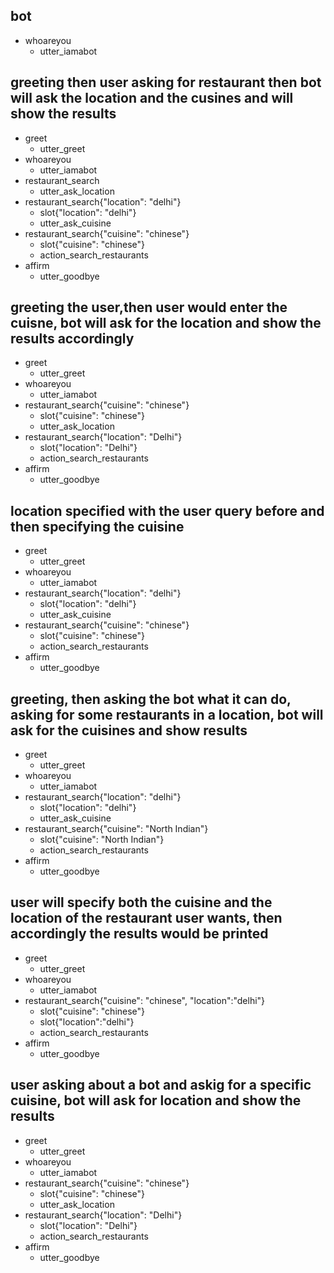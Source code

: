 ## bot
* whoareyou
    - utter_iamabot

## greeting then user asking for restaurant then bot will ask the location and the cusines and will show the results
* greet
    - utter_greet
* whoareyou
    - utter_iamabot
* restaurant_search
    - utter_ask_location
* restaurant_search{"location": "delhi"}
    - slot{"location": "delhi"}
    - utter_ask_cuisine
* restaurant_search{"cuisine": "chinese"}
    - slot{"cuisine": "chinese"}
    - action_search_restaurants
* affirm
    - utter_goodbye
## greeting the user,then user would enter the cuisne, bot will ask for the location and show the results accordingly
* greet
    - utter_greet
* whoareyou
    - utter_iamabot
* restaurant_search{"cuisine": "chinese"}
    - slot{"cuisine": "chinese"}
    - utter_ask_location
* restaurant_search{"location": "Delhi"}
    - slot{"location": "Delhi"}
    - action_search_restaurants
* affirm
    - utter_goodbye

## location specified with the user query before and then specifying the cuisine
* greet
    - utter_greet
* whoareyou
    - utter_iamabot
* restaurant_search{"location": "delhi"}
    - slot{"location": "delhi"}
    - utter_ask_cuisine
* restaurant_search{"cuisine": "chinese"}
    - slot{"cuisine": "chinese"}
    - action_search_restaurants
* affirm
    - utter_goodbye

## greeting, then asking the bot what it can do, asking for some restaurants in a location, bot will ask for the cuisines and show results
* greet
    - utter_greet
* whoareyou
    - utter_iamabot
* restaurant_search{"location": "delhi"}
    - slot{"location": "delhi"}
    - utter_ask_cuisine
* restaurant_search{"cuisine": "North Indian"}
    - slot{"cuisine": "North Indian"}
    - action_search_restaurants
* affirm
    - utter_goodbye


## user will specify both the cuisine and the location of the restaurant user wants, then accordingly the results would be printed
* greet
    - utter_greet
* whoareyou
    - utter_iamabot
* restaurant_search{"cuisine": "chinese", "location":"delhi"}
    - slot{"cuisine": "chinese"}
    - slot{"location":"delhi"}
    - action_search_restaurants
* affirm
    - utter_goodbye

## user asking about a bot and askig for a specific cuisine, bot will ask for location and show the results
* greet
    - utter_greet
* whoareyou
    - utter_iamabot
* restaurant_search{"cuisine": "chinese"}
    - slot{"cuisine": "chinese"}
    - utter_ask_location
* restaurant_search{"location": "Delhi"}
    - slot{"location": "Delhi"}
    - action_search_restaurants
* affirm
    - utter_goodbye
